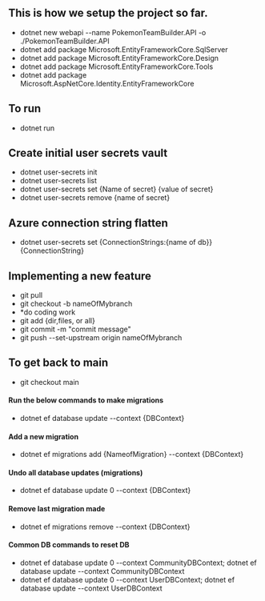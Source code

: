 ## This is how we setup the project so far.
- dotnet new webapi --name PokemonTeamBuilder.API -o ./PokemonTeamBuilder.API
- dotnet add package Microsoft.EntityFrameworkCore.SqlServer
- dotnet add package Microsoft.EntityFrameworkCore.Design
- dotnet add package Microsoft.EntityFrameworkCore.Tools
- dotnet add package Microsoft.AspNetCore.Identity.EntityFrameworkCore

## To run
- dotnet run

## Create initial user secrets vault 
- dotnet user-secrets init
- dotnet user-secrets list
- dotnet user-secrets set {Name of secret} {value of secret}
- dotnet user-secrets remove {name of secret}

## Azure connection string flatten
- dotnet user-secrets set {ConnectionStrings:{name of db}} {ConnectionString}

## Implementing a new feature
- git pull
- git checkout -b nameOfMybranch
- *do coding work
- git add {dir,files, or all}
- git commit -m "commit message"
- git push --set-upstream origin nameOfMybranch

## To get back to main
- git checkout main

#### Run the below commands to make migrations
- dotnet ef database update --context {DBContext}

#### Add a new migration
- dotnet ef migrations add {NameofMigration} --context {DBContext}

#### Undo all database updates (migrations)
- dotnet ef database update 0 --context {DBContext}

#### Remove last migration made
- dotnet ef migrations remove --context {DBContext}

#### Common DB commands to reset DB
- dotnet ef database update 0 --context CommunityDBContext; dotnet ef database update --context CommunityDBContext
- dotnet ef database update 0 --context UserDBContext; dotnet ef database update --context UserDBContext